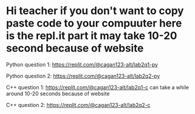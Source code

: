 # Hi teacher if you don't want to copy paste code to your compuuter here is the repl.it part it may take 10-20 second because of website



Python question 1: https://replit.com/@cagan123-alt/lab2q1-py


Python question 2: https://replit.com/@cagan123-alt/lab2q2-py


C++ question 1:  https://replit.com/@cagan123-alt/lab2q1-c        can take a while around 10-20 seconds because of website


C++ question 2:  https://replit.com/@cagan123-alt/lab2q2-c
